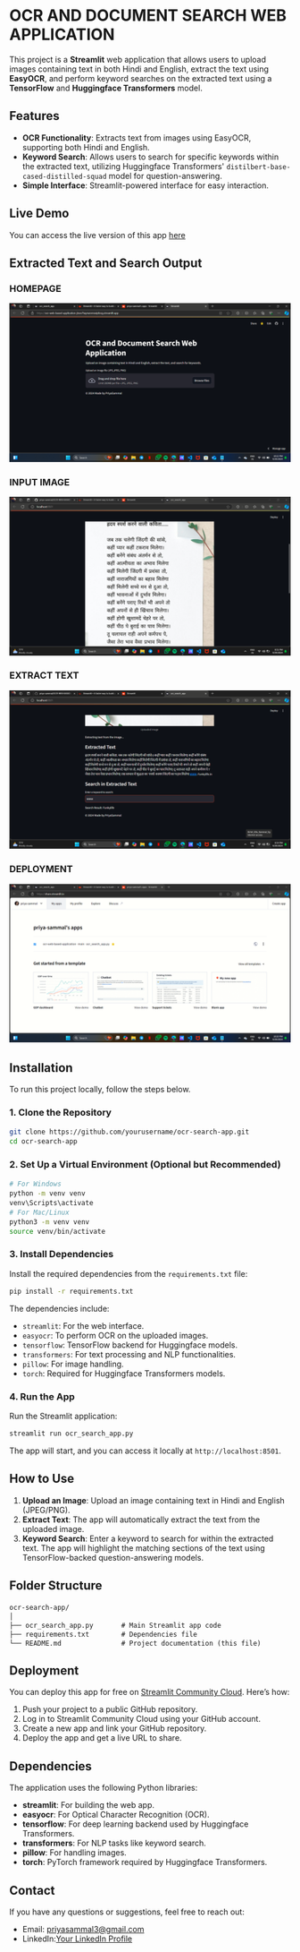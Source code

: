 # OCR AND DOCUMENT SEARCH WEB APPLICATION


This project is a **Streamlit** web application that allows users to upload images containing text in both Hindi and English, extract the text using **EasyOCR**, and perform keyword searches on the extracted text using a **TensorFlow** and **Huggingface Transformers** model.
## Features
- **OCR Functionality**: Extracts text from images using EasyOCR, supporting both Hindi and English.
- **Keyword Search**: Allows users to search for specific keywords within the extracted text, utilizing Huggingface Transformers' `distilbert-base-cased-distilled-squad` model for question-answering.
- **Simple Interface**: Streamlit-powered interface for easy interaction.
## Live Demo
You can access the live version of this app [here](https://ocr-web-based-application-jtsve7tayrwzvnnatpfzog.streamlit.app/)
## Extracted Text and Search Output
### HOMEPAGE

![Home Page](https://github.com/priya-sammal/OCR-WEB-BASED-APPLICATION/blob/main/Extracted%20Text%20and%20Search%20Output/homepage.png?raw=true)

### INPUT IMAGE

![Input Example](https://github.com/priya-sammal/OCR-WEB-BASED-APPLICATION/blob/main/Extracted%20Text%20and%20Search%20Output/inputimage.png?raw=true)

### EXTRACT TEXT
![Outut Example](https://github.com/priya-sammal/OCR-WEB-BASED-APPLICATION/blob/main/Extracted%20Text%20and%20Search%20Output/outputtext.png?raw=true)

### DEPLOYMENT
![Deploy](https://github.com/priya-sammal/OCR-WEB-BASED-APPLICATION/blob/main/Extracted%20Text%20and%20Search%20Output/deploy.png?raw=true)

## Installation
To run this project locally, follow the steps below.
### 1. Clone the Repository
```bash
git clone https://github.com/yourusername/ocr-search-app.git
cd ocr-search-app
```
### 2. Set Up a Virtual Environment (Optional but Recommended)
```bash
# For Windows
python -m venv venv
venv\Scripts\activate
# For Mac/Linux
python3 -m venv venv
source venv/bin/activate
```
### 3. Install Dependencies
Install the required dependencies from the `requirements.txt` file:
```bash
pip install -r requirements.txt
```
The dependencies include:
- `streamlit`: For the web interface.
- `easyocr`: To perform OCR on the uploaded images.
- `tensorflow`: TensorFlow backend for Huggingface models.
- `transformers`: For text processing and NLP functionalities.
- `pillow`: For image handling.
- `torch`: Required for Huggingface Transformers models.
### 4. Run the App
Run the Streamlit application:
```bash
streamlit run ocr_search_app.py
```
The app will start, and you can access it locally at `http://localhost:8501`.
## How to Use
1. **Upload an Image**: Upload an image containing text in Hindi and English (JPEG/PNG).
2. **Extract Text**: The app will automatically extract the text from the uploaded image.
3. **Keyword Search**: Enter a keyword to search for within the extracted text. The app will highlight the matching sections of the text using TensorFlow-backed question-answering models.
## Folder Structure
```
ocr-search-app/
│
├── ocr_search_app.py       # Main Streamlit app code
├── requirements.txt        # Dependencies file
└── README.md               # Project documentation (this file)
```
## Deployment
You can deploy this app for free on [Streamlit Community Cloud](https://share.streamlit.io/). Here’s how:
1. Push your project to a public GitHub repository.
2. Log in to Streamlit Community Cloud using your GitHub account.
3. Create a new app and link your GitHub repository.
4. Deploy the app and get a live URL to share.
## Dependencies
The application uses the following Python libraries:
- **streamlit**: For building the web app.
- **easyocr**: For Optical Character Recognition (OCR).
- **tensorflow**: For deep learning backend used by Huggingface Transformers.
- **transformers**: For NLP tasks like keyword search.
- **pillow**: For handling images.
- **torch**: PyTorch framework required by Huggingface Transformers. 
## Contact
If you have any questions or suggestions, feel free to reach out:
- Email: priyasammal3@gmail.com
- LinkedIn:[Your LinkedIn Profile](https://www.linkedin.com/in/priya-sammal-954562275/)
